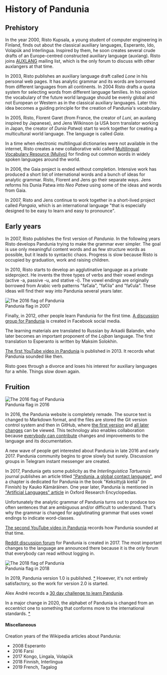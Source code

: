 # History of Pandunia

## Prehistory

In the year 2000, Risto Kupsala, a young student of computer engineering in Finland,
finds out about the classical auxiliary languages,
Esperanto, Ido, Volapük and Interlingua.
Inspired by them, he soon creates several crude drafts of an Europe-centred constructed auxiliary language (auxlang).
Risto joins
[AUXLANG](https://listserv.brown.edu/cgi-bin/wa?A0=AUXLANG)
mailing list,
which is the only forum to discuss with other auxlangers at that time.

In 2003, Risto publishes an auxiliary language draft called _Lone_ in his personal web pages.
It has analytic grammar and its words are borrowed from different languages from all continents.
In 2004 Risto drafts a quota system for selecting words from different language families.
In his opinion the vocabulary of the future world language should be evenly global
and not European or Western as in the classical auxiliary languages.
Later this idea becomes a guiding principle for the creation of Pandunia's vocabulary.

In 2005, Risto,
Florent Garet (from France, the creator of _Luni_, an auxlang inspired by Japanese), and
Jens Wilkinson (a USA born translator working in Japan, the creator of _Dunia Patwa_)
start to work together for creating a multicultural world language.
The language is called _Gaia_.

In a time when electronic multilingual dictionaries were not available in the internet,
Risto creates a new collaborative wiki called
[Multilingual Vocabulary Resource (Mulivo)](http://mulivo.pbworks.com)
for finding out common words in widely spoken languages around the world.

In 2006, the Gaia project is ended without completion.
Intensive work has produced a short list of international words
and a bunch of ideas for analytic grammar.
Risto, Florent and Jens go their separate ways.
Jens reforms his Dunia Patwa into _Neo Patwa_
using some of the ideas and words from Gaia.

In 2007, Risto and Jens continue to work together
in a short-lived project called _Pangaia_,
which is an international language
"that is especially designed to be easy to learn and easy to pronounce".

## Early years

In 2007, Risto publishes the first version of _Pandunia_.
In the following years Risto develops Pandunia
trying to make the grammar ever simpler.
The goal is use only meaningful content words and as few structure words as possible, but it leads to syntactic chaos.
Progress is slow because Risto is occupied by graduation, work and raising children.

In 2010, Risto starts to develop an agglutinative language as a private sideproject.
He invents the three types of verbs and their vowel endings
(active -a, passive -u, and stative -i).
The vowel endings are originally borrowed from Arabic verb patterns "faʕala", "faʕila" and "faʕula".
These ideas will find their way into Pandunia several years later.

![](http://www.pandunia.info/bandir/bandera2007.gif "The 2016 flag of Pandunia")  
Pandunia flag in 2007

Finally, in 2012, other people learn Pandunia for the first time.
[A discussion group for Pandunia](http://www.facebook.com/groups/pandunia)
is created in Facebook social media.

The learning materials are translated to Russian by Arkadii Balandin,
who later becomes an important proponent of the _Lojban_ language.
The first translation to Esperanto is written by Maksim Solokhin.

[The first YouTube video in Pandunia](https://www.youtube.com/watch?v=yfkQrdyfLcQ) is published in 2013.
It records what Pandunia sounded like then.

Risto goes through a divorce and loses his interest for auxiliary languages for a while.
Things slow down again.

## Fruition

![](http://www.pandunia.info/bandir/bandera2016.png "The 2016 flag of Pandunia")  
Pandunia flag in 2016

In 2016, the Pandunia website is completely remade.
The source text is changed to Markdown format,
and the files are stored the Git version control system and then in GitHub, where
[the first version](https://github.com/barumau/pandunia/commit/44f2e415bd7c2b03030fa4acd541fc01e4e50217)
and
[all later changes](https://github.com/barumau/pandunia/commits/master)
can be viewed.
This technology also enables collaboration
because
[everybody can contribute](https://github.com/barumau/pandunia/graphs/contributors)
changes and improvements to the language and its documentation.

A new wave of people get interested about Pandunia in late 2016 and early 2017.
Pandunia community begins to grow slowly but surely.
Discussion groups in Telegram instant messenger are created.

In 2017, Pandunia gets some publicity
as the _Interlinguistica Tartuensis_ journal publishes an article titled
["Pandunia, a global contact language"](https://dea.digar.ee/cgi-bin/dea?a=d&d=JVinterlinguisticatrt201705.2.5.2.4),
and a chapter is dedicated for Pandunia in the book "Keksittyjä kieliä" (in Finnish) by Kauko Kämäräinen.
One year later, Pandunia is mentioned in
["Artificial Languages" article](https://oxfordre.com/linguistics/view/10.1093/acrefore/9780199384655.001.0001/acrefore-9780199384655-e-11)
in Oxford Research Encyclopedias.

Unfortunately the analytic grammar of Pandunia turns out to produce too often sentences
that are ambiguous and/or difficult to understand.
That's why the grammar is changed for agglutinating grammar
that uses vowel endings to indicate word-classes.

[The second YouTube video in Pandunia](https://www.youtube.com/watch?v=TgO8AwX4OCU)
records how Pandunia sounded at that time.

[Reddit discussion forum](https://www.reddit.com/r/pandunia) for Pandunia is created in 2017.
The most important changes to the language are announced there
because it is the only forum that everybody can read without logging in.

![](http://www.pandunia.info/bandir/bandir.png "The 2018 flag of Pandunia")  
Pandunia flag in 2018

In 2019, Pandunia version 1.0 is published.
[*](https://github.com/barumau/pandunia/commit/6be2c56a130f9ed16effc8869c869472bcbff7c4)
However, it's not entirely satisfactory, so the work for version 2.0 is started.

Alex André records a [30 day challenge to learn Pandunia](https://twitter.com/XanderLeaDaren/status/1114972322157465612).

In a major change in 2020, the alphabet of Pandunia is changed from an eccentrict one
to something that conforms more to the international standards.
[*](https://github.com/barumau/pandunia/commit/9337bbbdb54e72f019d1738159e38427f15c1a34)


#### Miscellaneous

Creation years of the Wikipedia articles about Pandunia:

- 2008 Esperanto
- 2016 Farsi
- 2017 Kongo, Lingala, Volapük
- 2018 Finnish, Interlingua
- 2019 French, Tagalog

